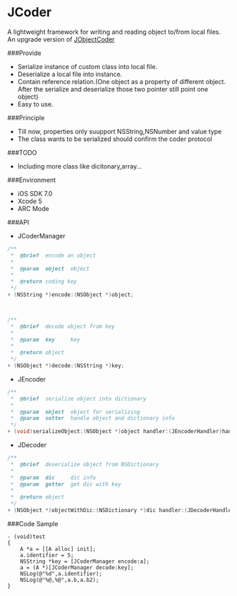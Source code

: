 JCoder
============
A lightweight framework for writing and reading object to/from local files.
An upgrade version of [JObjectCoder](https://github.com/joexi/JObjectCoder)


###Provide
* Serialize instance of custom class into local file.
* Deserialize a local file into instance.
* Contain reference relation.(One object as a property of different object. After the serialize and deserialize those two pointer still point one object) 
* Easy to use.

###Principle
* Till now, properties only suupport NSString,NSNumber and value type 
* The class wants to be serialized should confirm the coder protocol

###TODO
* Including more class like dicitonary,array...

###Environment
 * iOS SDK 7.0
 * Xcode 5
 * ARC Mode
 

###API
* JCoderManager

```Objective-C
/**
 *	@brief	encode an object
 *
 *	@param 	object 	object
 *
 *	@return	coding key
 */
+ (NSString *)encode:(NSObject *)object;



/**
 *	@brief	decode object from key
 *
 *	@param 	key 	key
 *
 *	@return	object
 */
+ (NSObject *)decode:(NSString *)key;
```

* JEncoder

```Objective-C
/**
 *	@brief	serialize object into dictionary
 *
 *	@param 	object 	object for serializing
 *	@param 	setter 	handle object and dictionary info
 */
+ (void)serializeObject:(NSObject *)object handler:(JEncoderHandler)handler;
```

* JDecoder

```Objective-C
/**
 *	@brief	deserialize object from NSDictionary
 *
 *	@param 	dic 	dic info
 *	@param 	getter 	get dic with key
 *
 *	@return	object
 */
+ (NSObject *)objectWithDic:(NSDictionary *)dic handler:(JDecoderHandler)handler;
```


###Code Sample
```Obejctive-C
- (void)test
{
    A *a = [[A alloc] init];
    a.identifier = 5;
    NSString *key = [JCoderManager encode:a];
    a = (A *)[JCoderManager decode:key];
    NSLog(@"%d",a.identifier);
    NSLog(@"%@,%@",a.b,a.b2);
}
```


